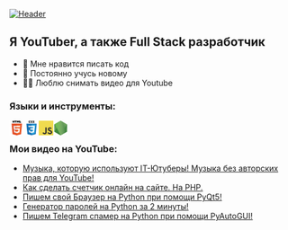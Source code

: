 [![Header](https://github.com/klondikeitblogger/prelimg/blob/e2c188e3013cc949a71f5f716f5a70a0147efb43/GFX%20BANNER%203.png)](https://www.youtube.com/c/MaxShowPro)
## Я YouTuber, а также Full Stack разработчик
- 💪 Мне нравится писать код
- 🥅 Постоянно учусь новому
- 🤹🏽 Люблю снимать видео для Youtube

### Языки и инструменты:
<img align="left" alt="HTML5" width="26px" src="https://raw.githubusercontent.com/github/explore/80688e429a7d4ef2fca1e82350fe8e3517d3494d/topics/html/html.png" />
<img align="left" alt="CSS3" width="26px" src="https://raw.githubusercontent.com/github/explore/80688e429a7d4ef2fca1e82350fe8e3517d3494d/topics/css/css.png" />
<img align="left" alt="JavaScript" width="26px" src="https://raw.githubusercontent.com/github/explore/80688e429a7d4ef2fca1e82350fe8e3517d3494d/topics/javascript/javascript.png" />
<img align="left" alt="Node.js" width="26px" src="https://raw.githubusercontent.com/github/explore/80688e429a7d4ef2fca1e82350fe8e3517d3494d/topics/nodejs/nodejs.png" />
<img align="left" alt="" width="26px" src="https://cdn-icons-png.flaticon.com/512/5968/5968350.png" />
<img align="left" alt="" width="23px" src="https://bobpusateri.blob.core.windows.net/bcn/2020/04/Azure_SQL_DB.png" />
<img align="left" alt="" width="23px" src="https://upload.wikimedia.org/wikipedia/commons/thumb/2/27/PHP-logo.svg/1200px-PHP-logo.svg.png" />
<br />


### Мои видео на YouTube:
- [Музыка, которую используют IT-Ютуберы! Музыка без авторских прав для YouTube!](https://youtu.be/DjOP9iZvjNc)
- [Как сделать счетчик онлайн на сайте. На PHP.](https://youtu.be/Ly8gXhch6ug)
- [Пишем свой Браузер на Python при помощи PyQt5!](https://youtu.be/eFbqf_CzToo)
- [Генератор паролей на Python за 2 минуты!](https://youtu.be/xpudfTVix4A)
- [Пишем Telegram спамер на Python при помощи PyAutoGUI!](https://youtu.be/V45WuKux6vk)
